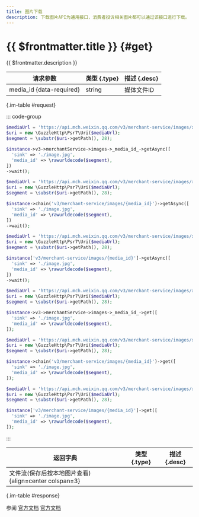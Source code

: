 ```yaml
---
title: 图片下载
description: 下载图片API为通用接口，消费者投诉相关图片都可以通过该接口进行下载。
---
```


# {{ $frontmatter.title }} {#get}

{{ $frontmatter.description }}

| 请求参数 | 类型 {.type} | 描述 {.desc}
| --- | --- | ---
| media_id {data-required} | string | 媒体文件ID

{.im-table #request}

::: code-group

```php [异步纯链式]
$mediaUrl = 'https://api.mch.weixin.qq.com/v3/merchant-service/images/xxxxx';
$uri = new \GuzzleHttp\Psr7\Uri($mediaUrl);
$segment = \substr($uri->getPath(), 28);

$instance->v3->merchantService->images->_media_id_->getAsync([
  'sink' => './image.jpg',
  'media_id' => \rawurldecode($segment),
])
->wait();
```

```php [异步声明式]
$mediaUrl = 'https://api.mch.weixin.qq.com/v3/merchant-service/images/xxxxx';
$uri = new \GuzzleHttp\Psr7\Uri($mediaUrl);
$segment = \substr($uri->getPath(), 28);

$instance->chain('v3/merchant-service/images/{media_id}')->getAsync([
  'sink' => './image.jpg',
  'media_id' => \rawurldecode($segment),
])
->wait();
```

```php [异步属性式]
$mediaUrl = 'https://api.mch.weixin.qq.com/v3/merchant-service/images/xxxxx';
$uri = new \GuzzleHttp\Psr7\Uri($mediaUrl);
$segment = \substr($uri->getPath(), 28);

$instance['v3/merchant-service/images/{media_id}']->getAsync([
  'sink' => './image.jpg',
  'media_id' => \rawurldecode($segment),
])
->wait();
```

```php [同步纯链式]
$mediaUrl = 'https://api.mch.weixin.qq.com/v3/merchant-service/images/xxxxx';
$uri = new \GuzzleHttp\Psr7\Uri($mediaUrl);
$segment = \substr($uri->getPath(), 28);

$instance->v3->merchantService->images->_media_id_->get([
  'sink' => './image.jpg',
  'media_id' => \rawurldecode($segment),
]);
```

```php [同步声明式]
$mediaUrl = 'https://api.mch.weixin.qq.com/v3/merchant-service/images/xxxxx';
$uri = new \GuzzleHttp\Psr7\Uri($mediaUrl);
$segment = \substr($uri->getPath(), 28);

$instance->chain('v3/merchant-service/images/{media_id}')->get([
  'sink' => './image.jpg',
  'media_id' => \rawurldecode($segment),
]);
```

```php [同步属性式]
$mediaUrl = 'https://api.mch.weixin.qq.com/v3/merchant-service/images/xxxxx';
$uri = new \GuzzleHttp\Psr7\Uri($mediaUrl);
$segment = \substr($uri->getPath(), 28);

$instance['v3/merchant-service/images/{media_id}']->get([
  'sink' => './image.jpg',
  'media_id' => \rawurldecode($segment),
]);
```

:::

| 返回字典 | 类型 {.type} | 描述 {.desc}
| --- | --- | ---
| 文件流(保存后按本地图片查看) {align=center colspan=3}

{.im-table #response}

参阅 [官方文档](https://pay.weixin.qq.com/doc/v3/merchant/4012467251) [官方文档](https://pay.weixin.qq.com/doc/v3/partner/4012467223)
